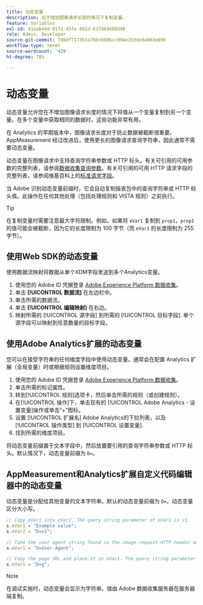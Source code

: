 ```yaml
---
title: 动态变量
description: 在不增加图像请求长度的情况下复制变量。
feature: Variables
exl-id: 41aab44d-01fd-45fe-892d-637d69488d98
role: Admin, Developer
source-git-commit: 7d8df7173b3a78bcb506cc894e2b3deda003e696
workflow-type: tm+mt
source-wordcount: '429'
ht-degree: 78%

---
```


# 动态变量

动态变量允许您在不增加图像请求长度的情况下将值从一个变量复制到另一个变量。在多个变量中获取相同的数据时，这些功能非常有用。

在 Analytics 的早期版本中，图像请求长度对于防止数据被截断很重要。AppMeasurement 经过改进后，使用更长的图像请求查询字符串，因此通常不需要动态变量。

动态变量在图像请求中支持查询字符串参数或 HTTP 标头。有关可引用的可用参数的完整列表，请参阅[数据收集查询参数](../../validate/query-parameters.md)。有关可引用的可用 HTTP 请求字段的完整列表，请参阅维基百科上的[标准请求字段](https://en.wikipedia.org/wiki/List_of_HTTP_header_fields#Request_fields)。

当 Adobe 识别动态变量前缀时，它会自动复制报表包中的查询字符串或 HTTP 标头值。此操作在任何其他处理（包括处理规则和 VISTA 规则）之前执行。

>[!TIP]
>
>在复制变量时需要注意最大字符限制。例如，如果将 `eVar1` 复制到 `prop1`，`prop1` 的值可能会被截断，因为它的长度限制为 100 字节（而 `eVar1` 的长度限制为 255 字节）。

## 使用Web SDK的动态变量

使用数据流映射将数据从单个XDM字段发送到多个Analytics变量。

1. 使用您的 Adobe ID 凭据登录 [Adobe Experience Platform 数据收集](https://experience.adobe.com/data-collection)。
1. 单击 **[!UICONTROL 数据流]** 在左边栏中。
1. 单击所需的数据流。
1. 单击 **[!UICONTROL 编辑映射]** 在右边。
1. 映射所需的 [!UICONTROL 源字段] 到所需的 [!UICONTROL 目标字段]. 单个源字段可以映射到任意数量的目标字段。

## 使用Adobe Analytics扩展的动态变量

您可以在接受字符串的任何维度字段中使用动态变量。通常会在配置 Analytics 扩展（全局变量）时或根据规则设置维度项目。

1. 使用您的 Adobe ID 凭据登录 [Adobe Experience Platform 数据收集](https://experience.adobe.com/data-collection)。
2. 单击所需的标记属性。
3. 转到[!UICONTROL 规则]选项卡，然后单击所需的规则（或创建规则）。
4. 在[!UICONTROL 操作]下，单击现有的 [!UICONTROL Adobe Analytics - 设置变量]操作或单击“+”图标。
5. 设置 [!UICONTROL 扩展名] Adobe Analytics的下拉列表，以及 [!UICONTROL 操作类型] 到 [!UICONTROL 设置变量].
6. 找到所需的维度项目。

将动态变量前缀置于文本字段中，然后放置要引用的查询字符串参数或 HTTP 标头。默认情况下，动态变量前缀为 `D=`。

## AppMeasurement和Analytics扩展自定义代码编辑器中的动态变量

动态变量是分配给其他变量的文本字符串。默认的动态变量前缀为 `D=`。动态变量区分大小写。

```js
// Copy eVar1 into eVar2. The query string parameter of eVar1 is v1.
s.eVar1 = "Example value";
s.eVar2 = "D=v1";

// Take the user agent string found in the image request HTTP header and place it in eVar1.
s.eVar1 = "D=User-Agent";

// Copy the page URL and place it in eVar1. The query string parameter of page URL is g.
s.eVar1 = "D=g";
```

>[!NOTE]
>
>在调试实施时，动态变量会显示为字符串。值由 Adobe 数据收集服务器在服务器端复制。
